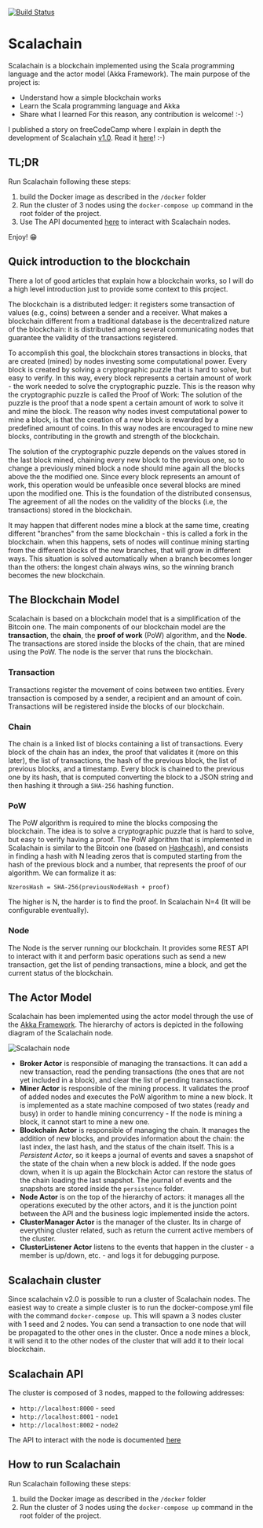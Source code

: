[![Build Status](https://travis-ci.org/elleFlorio/scalachain.svg?branch=master)](https://travis-ci.org/elleFlorio/scalachain)

# Scalachain
Scalachain is a blockchain implemented using the Scala programming language and the actor model (Akka Framework). The main purpose of the project is:
*   Understand how a simple blockchain works 
*   Learn the Scala programming language and Akka
*   Share what I learned
For this reason, any contribution is welcome! :-)

I published a story on freeCodeCamp where I explain in depth the development of Scalachain [v1.0](https://github.com/elleFlorio/scalachain/releases/tag/v.1.0). Read it [here](https://medium.freecodecamp.org/how-to-build-a-simple-actor-based-blockchain-aac1e996c177)! :-)

## TL;DR
Run Scalachain following these steps:
1.  build the Docker image as described in the ```/docker``` folder
2.  Run the cluster of 3 nodes using the ```docker-compose up``` command in the root folder of the project. 
3.  Use The API documented [here](https://documenter.getpostman.com/view/4636741/RWaHw8yx) to interact with Scalachain nodes.

Enjoy! :grin:

## Quick introduction to the blockchain
There a lot of good articles that explain how a blockchain works, so I will do a high level introduction just to provide some context to this project.

The blockchain is a distributed ledger: it registers some transaction of values (e.g., coins) between a sender and a receiver. What makes a blockchain different from a traditional database is the decentralized nature of the blockchain: it is distributed among several communicating nodes that guarantee the validity of the transactions registered.

To accomplish this goal, the blockchain stores transactions in blocks, that are created (mined) by nodes investing some computational power. Every block is created by solving a cryptographic puzzle that is hard to solve, but easy to verify. In this way, every block represents a certain amount of work - the work needed to solve the cryptographic puzzle. This is the reason why the cryptographic puzzle is called the Proof of Work: The solution of the puzzle is the proof that a node spent a certain amount of work to solve it and mine the block.
The reason why nodes invest computational power to mine a block, is that the creation of a new block is rewarded by a predefined amount of coins. In this way nodes are encouraged to mine new blocks, contributing in the growth and strength of the blockchain.

The solution of the cryptographic puzzle depends on the values stored in the last block mined, chaining every new block to the previous one, so to change a previously mined block a node should mine again all the blocks above the the modified one. Since every block represents an amount of work, this operation would be unfeasible once several blocks are mined upon the modified one. This is the foundation of the distributed consensus, The agreement of all the nodes on the validity of the blocks (i.e, the transactions) stored in the blockchain.

It may happen that different nodes mine a block at the same time, creating different "branches" from the same blockchain - this is called a fork in the blockchain. when this happens, sets of nodes will continue mining starting from the different blocks of the new branches, that will grow in different ways. This situation is solved automatically when a branch becomes longer than the others: the longest chain always wins, so the winning branch becomes the new blockchain.

## The Blockchain Model
Scalachain is based on a blockchain model that is a simplification of the Bitcoin one.
The main components of our blockchain model are the **transaction**, the **chain**, the **proof of work** (PoW) algorithm, and the **Node**.
The transactions are stored inside the blocks of the chain, that are mined using the PoW. The node is the server that runs the blockchain.

### Transaction
Transactions register the movement of coins between two entities. Every transaction is composed by a sender, a recipient and an amount of coin. Transactions will be registered inside the blocks of our blockchain.

### Chain
The chain is a linked list of blocks containing a list of transactions. Every block of the chain has an index, the proof that validates it (more on this later), the list of transactions, the hash of the previous block, the list of previous blocks, and a timestamp. Every block is chained to the previous one by its hash, that is computed converting the block to a JSON string and then hashing it through a ```SHA-256``` hashing function.

### PoW
The PoW algorithm is required to mine the blocks composing the blockchain. The idea is to solve a cryptographic puzzle that is hard to solve, but easy to verify having a proof. The PoW algorithm that is implemented in Scalachain is similar to the Bitcoin one (based on [Hashcash](https://en.wikipedia.org/wiki/Hashcash)), and consists in finding a hash with N leading zeros that is computed starting from the hash of the previous block and a number, that represents the proof of our algorithm. 
We can formalize it as:

``` NzerosHash = SHA-256(previousNodeHash + proof) ```

The higher is N, the harder is to find the proof. In Scalachain N=4 (It will be configurable eventually).

### Node
The Node is the server running our blockchain. It provides some REST API to interact with it and perform basic operations such as send a new transaction, get the list of pending transactions, mine a block, and get the current status of the blockchain.

## The Actor Model
Scalachain has been implemented using the actor model through the use of the [Akka Framework](https://akka.io/).
The hierarchy of actors is depicted in the following diagram of the Scalachain node.

![Scalachain node](img/scalachain_node.png)

*   **Broker Actor** is responsible of managing the transactions. It can add a new transaction, read the pending transactions (the ones that are not yet included in a block), and clear the list of pending transactions.
*   **Miner Actor** is responsible of the mining process. It validates the proof of added nodes and executes the PoW algorithm to mine a new block. It is implemented as a state machine composed of two states (ready and busy) in order to handle mining concurrency - If the node is mining a block, it cannot start to mine a new one.
*   **Blockchain Actor** is responsible of managing the chain. It manages the addition of new blocks, and provides information about the chain: the last index, the last hash, and the status of the chain itself. This is a *Persistent Actor*, so it keeps a journal of events and saves a snapshot of the state of the chain when a new block is added. If the node goes down, when it is up again the Blockchain Actor can restore the status of the chain loading the last snapshot. The journal of events and the snapshots are stored inside the ```persistence``` folder.
*   **Node Actor** is on the top of the hierarchy of actors: it manages all the operations executed by the other actors, and it is the junction point between the API and the business logic implemented inside the actors.
*   **ClusterManager Actor** is the manager of the cluster. Its in charge of everything cluster related, such as return the current active members of the cluster.
*   **ClusterListener Actor** listens to the events that happen in the cluster - a member is up/down, etc. - and logs it for debugging purpose.

## Scalachain cluster
Since scalachain v2.0 is possible to run a cluster of Scalachain nodes. The easiest way to create a simple cluster is to run the docker-compose.yml file with the command ```docker-compose up```. This will spawn a 3 nodes cluster with 1 seed and 2 nodes. You can send a transaction to one node that will be propagated to the other ones in the cluster. Once a node mines a block, it will send it to the other nodes of the cluster that will add it to their local blockchain.

## Scalachain API
The cluster is composed of 3 nodes, mapped to the following addresses:
*   ```http://localhost:8000``` - ```seed``` 
*   ```http://localhost:8001``` - ```node1``` 
*   ```http://localhost:8002``` - ```node2```
 
The API to interact with the node is documented [here](https://documenter.getpostman.com/view/4636741/RWaHw8yx)

## How to run Scalachain
Run Scalachain following these steps:
1.  build the Docker image as described in the ```/docker``` folder
2.  Run the cluster of 3 nodes using the ```docker-compose up``` command in the root folder of the project.

